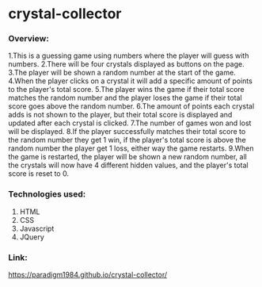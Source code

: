 # crystal-collector

### Overview:
1.This is a guessing game using numbers where the player will guess with numbers.
2.There will be four crystals displayed as buttons on the page.
3.The player will be shown a random number at the start of the game.
4.When the player clicks on a crystal it will add a specific amount of points to the player's total score.
5.The player wins the game if their total score matches the random number and the player loses the game if their total score goes above the random number.
6.The amount of points each crystal adds is not shown to the player, but their total score is displayed and updated after each crystal is clicked.
7.The number of games won and lost will be displayed.
8.If the player successfully matches their total score to the random number they get 1 win, if the player's total score is above the random number the player get 1 loss, either way the game restarts.
9.When the game is restarted, the player will be shown a new random number, all the crystals will now have 4 different hidden values, and the player's total score is reset to 0.

### Technologies used:
1. HTML
2. CSS
3. Javascript
4. JQuery

### Link:
https://paradigm1984.github.io/crystal-collector/
